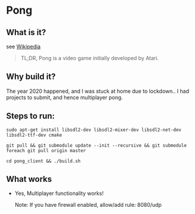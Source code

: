 # Pong


## What is it?
see [Wikipedia](https://en.wikipedia.org/wiki/Pong)

> TL;DR, Pong is a video game initially developed by Atari.

## Why build it?
The year 2020 happened, and I was stuck at home due to lockdown.. I had projects to submit, and hence multiplayer pong.

## Steps to run:

    sudo apt-get install libsdl2-dev libsdl2-mixer-dev libsdl2-net-dev libsdl2-ttf-dev cmake

    git pull && git submodule update --init --recursive && git submodule foreach git pull origin master

    cd pong_client && ./build.sh

## What works
* Yes, Multiplayer functionality works!

    Note: If you have firewall enabled, allow/add rule: 8080/udp

